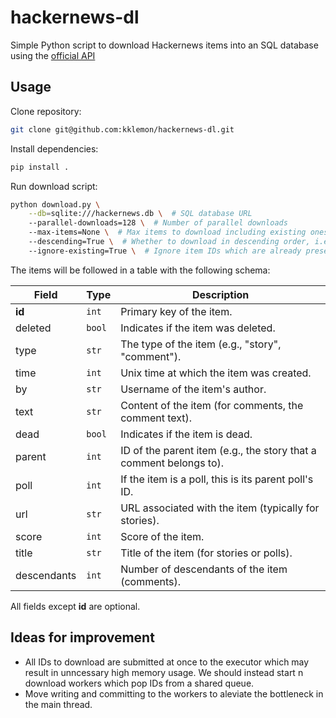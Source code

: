 hackernews-dl
=============

Simple Python script to download Hackernews items into an SQL database using the [official API](https://github.com/HackerNews/API)

Usage
-----

Clone repository:

```bash
git clone git@github.com:kklemon/hackernews-dl.git
```

Install dependencies:

```bash
pip install .
```

Run download script:

```bash
python download.py \
    --db=sqlite:///hackernews.db \  # SQL database URL
    --parallel-downloads=128 \  # Number of parallel downloads
    --max-items=None \  # Max items to download including existing ones if ignore_existing=True
    --descending=True \  # Whether to download in descending order, i.e. newest first
    --ignore-existing=True \  # Ignore item IDs which are already present in the database
```

The items will be followed in a table with the following schema:

| Field       | Type            | Description                                                          |
|-------------|-----------------|----------------------------------------------------------------------|
| **id**      | `int`           | Primary key of the item.                                             |
| deleted     | `bool`          | Indicates if the item was deleted.                                   |
| type        | `str`           | The type of the item (e.g., "story", "comment").                     |
| time        | `int`           | Unix time at which the item was created.                             |
| by          | `str`           | Username of the item's author.                                       |
| text        | `str`           | Content of the item (for comments, the comment text).                |
| dead        | `bool`          | Indicates if the item is dead.                                       |
| parent      | `int`           | ID of the parent item (e.g., the story that a comment belongs to).   |
| poll        | `int`           | If the item is a poll, this is its parent poll's ID.                 |
| url         | `str`           | URL associated with the item (typically for stories).                |
| score       | `int`           | Score of the item.                                                   |
| title       | `str`           | Title of the item (for stories or polls).                            |
| descendants | `int`           | Number of descendants of the item (comments).                        |

All fields except **id** are optional.

Ideas for improvement
---------------------

* All IDs to download are submitted at once to the executor which may result in unncessary high memory usage. We should instead start n download workers which pop IDs from a shared queue.
* Move writing and committing to the workers to aleviate the bottleneck in the main thread.